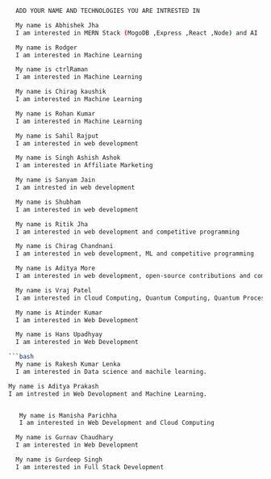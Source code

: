 ```bash
  ADD YOUR NAME AND TECHNOLOGIES YOU ARE INTRESTED IN
```

```bash
  My name is Abhishek Jha
  I am interested in MERN Stack (MogoDB ,Express ,React ,Node) and AI
```

```bash
  My name is Rodger
  I am interested in Machine Learning
```

```bash
  My name is ctrlRaman
  I am interested in Machine Learning
```

```bash
  My name is Chirag kaushik
  I am interested in Machine Learning
```

```bash
  My name is Rohan Kumar
  I am interested in Machine Learning
```

```bash
  My name is Sahil Rajput
  I am interested in web development
```

```bash
  My name is Singh Ashish Ashok 
  I am interested in Affiliate Marketing 
```

```bash
  My name is Sanyam Jain
  I am intrested in web development
```

```bash
  My name is Shubham 
  I am interested in web development
```

```bash
  My name is Ritik Jha
  I am interested in web development and competitive programming
```

```bash
  My name is Chirag Chandnani
  I am interested in web development, ML and competitive programming
```

```bash
  My name is Aditya More
  I am interested in web development, open-source contributions and competitive programming.
```
```bash
  My name is Vraj Patel
  I am interested in Cloud Computing, Quantum Computing, Quantum Processor.
```
```bash
  My name is Atinder Kumar
  I am interested in Web Development
```
```bash
  My name is Hans Upadhyay
  I am interested in Web Development

```bash
  My name is Rakesh Kumar Lenka
  I am interested in Data science and machile learning.
```


```bash
My name is Aditya Prakash
I am intrested in Web Devolopment and Machine Learning.
```

```bash

   My name is Manisha Parichha
   I am interested in Web Development and Cloud Computing
```

```bash
  My name is Gurnav Chaudhary
  I am interested in Web Development
```
```bash
  My name is Gurdeep Singh
  I am interested in Full Stack Development
```

